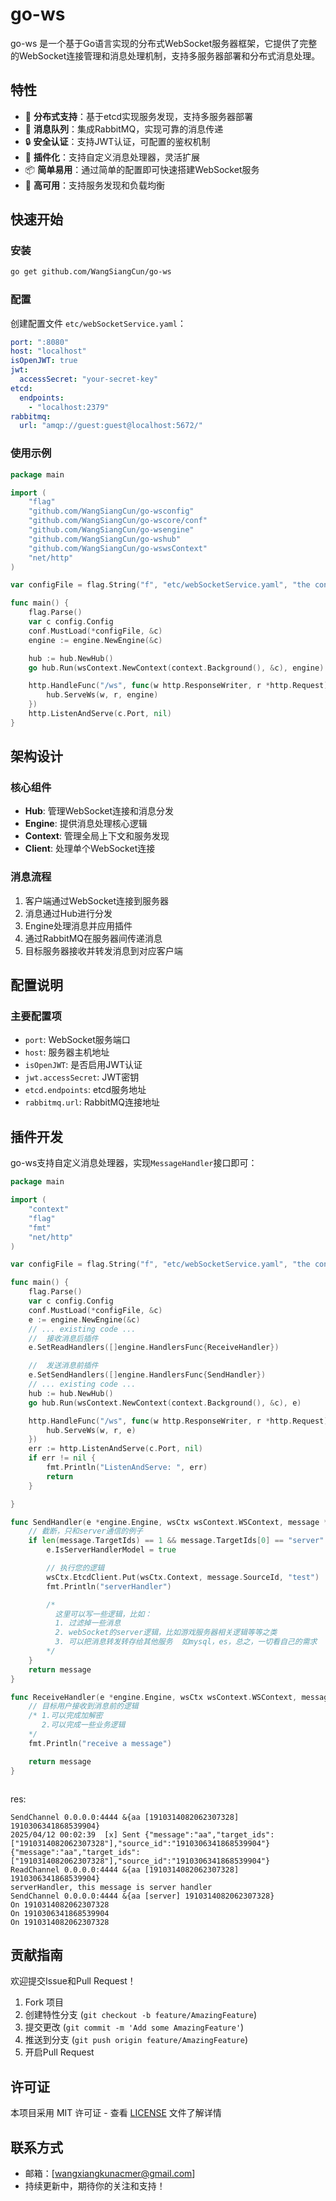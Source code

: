 # go-ws

go-ws 是一个基于Go语言实现的分布式WebSocket服务器框架，它提供了完整的WebSocket连接管理和消息处理机制，支持多服务器部署和分布式消息处理。

## 特性

- 🚀 **分布式支持**：基于etcd实现服务发现，支持多服务器部署
- 🔄 **消息队列**：集成RabbitMQ，实现可靠的消息传递
- 🔒 **安全认证**：支持JWT认证，可配置的鉴权机制
- 🧩 **插件化**：支持自定义消息处理器，灵活扩展
- 📦 **简单易用**：通过简单的配置即可快速搭建WebSocket服务
- 🔌 **高可用**：支持服务发现和负载均衡

## 快速开始

### 安装

```bash
go get github.com/WangSiangCun/go-ws
```

### 配置

创建配置文件 `etc/webSocketService.yaml`：

```yaml
port: ":8080"
host: "localhost"
isOpenJWT: true
jwt:
  accessSecret: "your-secret-key"
etcd:
  endpoints:
    - "localhost:2379"
rabbitmq:
  url: "amqp://guest:guest@localhost:5672/"
```

### 使用示例

```go
package main

import (
    "flag"
    "github.com/WangSiangCun/go-wsconfig"
    "github.com/WangSiangCun/go-wscore/conf"
    "github.com/WangSiangCun/go-wsengine"
    "github.com/WangSiangCun/go-wshub"
    "github.com/WangSiangCun/go-wswsContext"
    "net/http"
)

var configFile = flag.String("f", "etc/webSocketService.yaml", "the config file")

func main() {
    flag.Parse()
    var c config.Config
    conf.MustLoad(*configFile, &c)
    engine := engine.NewEngine(&c)

    hub := hub.NewHub()
    go hub.Run(wsContext.NewContext(context.Background(), &c), engine)

    http.HandleFunc("/ws", func(w http.ResponseWriter, r *http.Request) {
        hub.ServeWs(w, r, engine)
    })
    http.ListenAndServe(c.Port, nil)
}
```

## 架构设计

### 核心组件

- **Hub**: 管理WebSocket连接和消息分发
- **Engine**: 提供消息处理核心逻辑
- **Context**: 管理全局上下文和服务发现
- **Client**: 处理单个WebSocket连接

### 消息流程

1. 客户端通过WebSocket连接到服务器
2. 消息通过Hub进行分发
3. Engine处理消息并应用插件
4. 通过RabbitMQ在服务器间传递消息
5. 目标服务器接收并转发消息到对应客户端

## 配置说明

### 主要配置项

- `port`: WebSocket服务端口
- `host`: 服务器主机地址
- `isOpenJWT`: 是否启用JWT认证
- `jwt.accessSecret`: JWT密钥
- `etcd.endpoints`: etcd服务地址
- `rabbitmq.url`: RabbitMQ连接地址

## 插件开发

go-ws支持自定义消息处理器，实现`MessageHandler`接口即可：

```go
package main

import (
	"context"
	"flag"
	"fmt"
	"net/http"
)

var configFile = flag.String("f", "etc/webSocketService.yaml", "the config file")

func main() {
	flag.Parse()
	var c config.Config
	conf.MustLoad(*configFile, &c)
	e := engine.NewEngine(&c)
	// ... existing code ...
	//  接收消息后插件
	e.SetReadHandlers([]engine.HandlersFunc{ReceiveHandler})

	//  发送消息前插件
	e.SetSendHandlers([]engine.HandlersFunc{SendHandler})
	// ... existing code ...
	hub := hub.NewHub()
	go hub.Run(wsContext.NewContext(context.Background(), &c), e)

	http.HandleFunc("/ws", func(w http.ResponseWriter, r *http.Request) {
		hub.ServeWs(w, r, e)
	})
	err := http.ListenAndServe(c.Port, nil)
	if err != nil {
		fmt.Println("ListenAndServe: ", err)
		return
	}

}

func SendHandler(e *engine.Engine, wsCtx wsContext.WSContext, message *engine.Message) *engine.Message {
	// 截断，只和server通信的例子
	if len(message.TargetIds) == 1 && message.TargetIds[0] == "server" {
		e.IsServerHandlerModel = true

		// 执行您的逻辑
		wsCtx.EtcdClient.Put(wsCtx.Context, message.SourceId, "test")
		fmt.Println("serverHandler")

		/*
		  这里可以写一些逻辑，比如：
		  1. 过滤掉一些消息
		  2. webSocket的server逻辑，比如游戏服务器相关逻辑等等之类
		  3. 可以把消息转发转存给其他服务  如mysql，es，总之，一切看自己的需求
		*/
	}
	return message
}

func ReceiveHandler(e *engine.Engine, wsCtx wsContext.WSContext, message *engine.Message) *engine.Message {
	// 目标用户接收到消息前的逻辑
	/* 1.可以完成加解密
	   2.可以完成一些业务逻辑
	*/
	fmt.Println("receive a message")

	return message
}



```

res:
```shell
SendChannel 0.0.0.0:4444 &{aa [1910314082062307328] 1910306341868539904}
2025/04/12 00:02:39  [x] Sent {"message":"aa","target_ids":["1910314082062307328"],"source_id":"1910306341868539904"}
{"message":"aa","target_ids":["1910314082062307328"],"source_id":"1910306341868539904"}
ReadChannel 0.0.0.0:4444 &{aa [1910314082062307328] 1910306341868539904}
serverHandler, this message is server handler
SendChannel 0.0.0.0:4444 &{aa [server] 1910314082062307328}
On 1910314082062307328
On 1910306341868539904
On 1910314082062307328

```



## 贡献指南

欢迎提交Issue和Pull Request！

1. Fork 项目
2. 创建特性分支 (`git checkout -b feature/AmazingFeature`)
3. 提交更改 (`git commit -m 'Add some AmazingFeature'`)
4. 推送到分支 (`git push origin feature/AmazingFeature`)
5. 开启Pull Request

## 许可证

本项目采用 MIT 许可证 - 查看 [LICENSE](LICENSE) 文件了解详情

## 联系方式

- 邮箱：[wangxiangkunacmer@gmail.com]
- 持续更新中，期待你的关注和支持！

